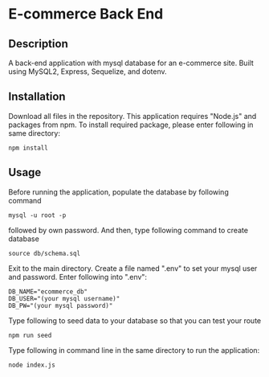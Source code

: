 # E-commerce Back End

## Description
A back-end application with mysql database for an e-commerce site. Built using MySQL2, Express, Sequelize, and dotenv.

## Installation 
Download all files in the repository. This application requires "Node.js" and packages from npm. To install required package, please enter following in same directory:
```
npm install
```

## Usage
Before running the application, populate the database by following command
```
mysql -u root -p
```
followed by own password. And then, type following command to create database
```
source db/schema.sql
```
Exit to the main directory. Create a file named ".env" to set your mysql user and password. Enter following into ".env":
```
DB_NAME="ecommerce_db"
DB_USER="(your mysql username)"
DB_PW="(your mysql password)"
```
Type following to seed data to your database so that you can test your route
```
npm run seed
```
Type following in command line in the same directory to run the application:
```
node index.js
```